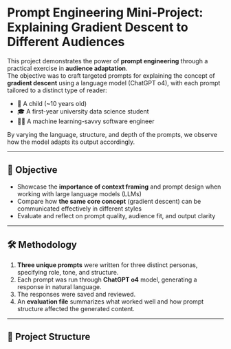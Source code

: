 # Prompt Engineering Mini-Project: Explaining Gradient Descent to Different Audiences

This project demonstrates the power of **prompt engineering** through a practical exercise in **audience adaptation**.  
The objective was to craft targeted prompts for explaining the concept of **gradient descent** using a language model (ChatGPT o4), with each prompt tailored to a distinct type of reader:

- 🧒 A child (~10 years old)
- 🎓 A first-year university data science student
- 👨‍💻 A machine learning-savvy software engineer

By varying the language, structure, and depth of the prompts, we observe how the model adapts its output accordingly.

---

## 🎯 Objective

- Showcase the **importance of context framing** and prompt design when working with large language models (LLMs)
- Compare how **the same core concept** (gradient descent) can be communicated effectively in different styles
- Evaluate and reflect on prompt quality, audience fit, and output clarity

---

## 🛠️ Methodology

1. **Three unique prompts** were written for three distinct personas, specifying role, tone, and structure.
2. Each prompt was run through **ChatGPT o4** model, generating a response in natural language.
3. The responses were saved and reviewed.
4. An **evaluation file** summarizes what worked well and how prompt structure affected the generated content.

---

## 📁 Project Structure

